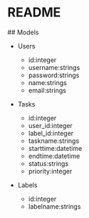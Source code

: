 # README

#  # Models
- Users
    - id:integer
    - username:strings
    - password:strings
    - name:strings
    - email:strings

- Tasks
    - id:integer
    - user_id:integer
    - label_id:integer
    - taskname:strings
    - starttime:datetime
    - endtime:datetime
    - status:strings
    - priority:integer

- Labels
    - id:integer
    - labelname:strings
